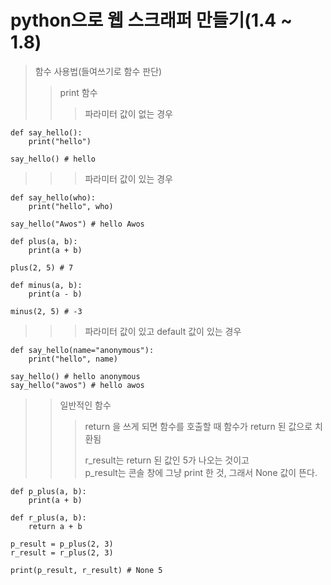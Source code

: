 # python으로 웹 스크래퍼 만들기(1.4 ~ 1.8)
</hr>

> 함수 사용법(들여쓰기로 함수 판단)
>> print 함수 
>>> 파라미터 값이 없는 경우    
    
    def say_hello():
        print("hello")
    
    say_hello() # hello 
    
>>> 파라미터 값이 있는 경우
```
def say_hello(who):
    print("hello", who)

say_hello("Awos") # hello Awos
```
```
def plus(a, b):
    print(a + b)
        
plus(2, 5) # 7
```
```
def minus(a, b):
    print(a - b)

minus(2, 5) # -3
```
>>> 파라미터 값이 있고 default 값이 있는 경우
```
def say_hello(name="anonymous"):
    print("hello", name)

say_hello() # hello anonymous
say_hello("awos") # hello awos
```
>> 일반적인 함수
>>> return 을 쓰게 되면 함수를 호출할 때 함수가 return 된 값으로 치환됨    
>>>     
>>> r_result는 return 된 값인 5가 나오는 것이고    
>>> p_result는 콘솔 창에 그냥 print 한 것, 그래서 None 값이 뜬다.
```
def p_plus(a, b):
    print(a + b)

def r_plus(a, b):
    return a + b
    
p_result = p_plus(2, 3)
r_result = r_plus(2, 3)

print(p_result, r_result) # None 5
```

